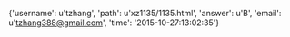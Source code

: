 {'username': u'tzhang', 'path': u'xz1135/1135.html', 'answer': u'B', 'email': u'tzhang388@gmail.com', 'time': '2015-10-27:13:02:35'}